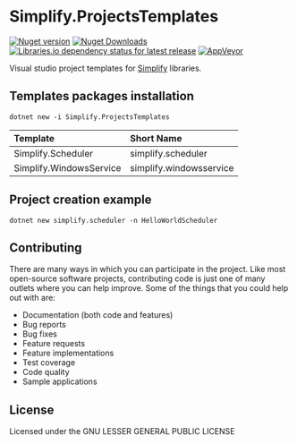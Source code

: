 # Simplify.ProjectsTemplates

[![Nuget version](http://img.shields.io/nuget/vpre/Simplify.ProjectsTemplates)](https://www.nuget.org/packages/Simplify.ProjectsTemplates)
[![Nuget Downloads](https://img.shields.io/nuget/dt/Simplify.ProjectsTemplates)](https://www.nuget.org/packages/Simplify.ProjectsTemplates)
[![Libraries.io dependency status for latest release](https://img.shields.io/librariesio/release/nuget/Simplify.ProjectsTemplates)](https://libraries.io/nuget/Simplify.ProjectsTemplates)
[![AppVeyor](https://img.shields.io/appveyor/ci/i4004/simplify-projectstemplates)](https://ci.appveyor.com/project/i4004/simplify-projectstemplates)

Visual studio project templates for [Simplify](https://github.com/SimplifyNet/Simplify) libraries.

## Templates packages installation

```console
dotnet new -i Simplify.ProjectsTemplates
```

| Template                | Short Name              |
| :---------------------- | :---------------------- |
| Simplify.Scheduler      | simplify.scheduler      |
| Simplify.WindowsService | simplify.windowsservice |

## Project creation example

```console
dotnet new simplify.scheduler -n HelloWorldScheduler
```

## Contributing

There are many ways in which you can participate in the project. Like most open-source software projects, contributing code is just one of many outlets where you can help improve. Some of the things that you could help out with are:

- Documentation (both code and features)
- Bug reports
- Bug fixes
- Feature requests
- Feature implementations
- Test coverage
- Code quality
- Sample applications

## License

Licensed under the GNU LESSER GENERAL PUBLIC LICENSE
